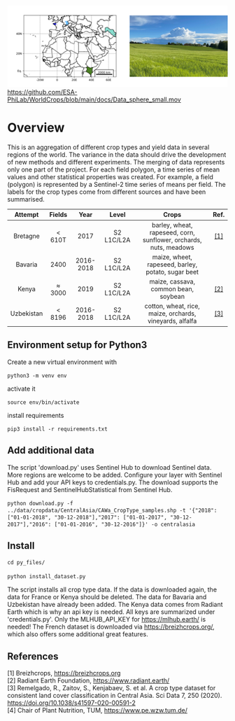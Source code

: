 ![ScreenShot](/docs/crops.png)
https://github.com/ESA-PhiLab/WorldCrops/blob/main/docs/Data_sphere_small.mov

# Overview
This is an aggregation of different crop types and yield data in several regions of the world. The variance in the data should drive the development of new methods and different experiments. The merging of data represents only one part of the project. For each field polygon, a time series of mean values and other statistical properties was created. For example, a field (polygon) is represented by a Sentinel-2 time series of means per field.
The labels for the crop types come from different sources and have been summarised.


| Attempt | Fields  | Year | Level| Crops | Ref.|
| :-----: | :-: | :-: |  :-: | :-: |:-: |
| Bretagne | < 610T | 2017 | S2 L1C/L2A | barley, wheat, rapeseed, corn, sunflower, orchards, nuts, meadows| [[1]](#http://breizhcrops.org) |
| Bavaria | 2400 | 2016-2018 | S2 L1C/L2A| maize, wheet, rapeseed, barley, potato, sugar beet| |
| Kenya| ≈ 3000 | 2019 | S2 L1C/L2A | maize, cassava, common bean, soybean | [[2]](#https://mlhub.earth) |
| Uzbekistan | < 8196| 2016-2018 | S2 L1C/L2A| cotton, wheat, rice, maize, orchards, vineyards, alfalfa| [[3]](#https://www.nature.com/articles/s41597-020-00591-2)|

 


## Environment setup for Python3

Create a new virtual environment with

    python3 -m venv env
    
activate it

    source env/bin/activate
    
install requirements

    pip3 install -r requirements.txt 


## Add additional data

The script 'download.py' uses Sentinel Hub to download Sentinel data. More regions are welcome to be added. Configure your layer with Sentinel Hub and add your API keys to credentials.py. The download supports the FisRequest and SentinelHubStatistical from Sentinel Hub. 

	python download.py -f ../data/cropdata/CentralAsia/CAWa_CropType_samples.shp -t '{"2018": ["01-01-2018", "30-12-2018"],"2017": ["01-01-2017", "30-12-2017"],"2016": ["01-01-2016", "30-12-2016"]}' -o centralasia


## Install

	cd py_files/

	python install_dataset.py

The script installs all crop type data. If the data is downloaded again, the data for France or Kenya should be deleted. The data for Bavaria and Uzbekistan have already been added.
The Kenya data comes from Radiant Earth which is why an api key is needed. All keys are summarized under 'credentials.py'. Only the MLHUB_API_KEY for https://mlhub.earth/ is needed! 
The French dataset is downloaded via https://breizhcrops.org/, which also offers some additional great features.


## References

[1] Breizhcrops, https://breizhcrops.org <br/>
[2] Radiant Earth Foundation, https://www.radiant.earth/ <br/>
[3] Remelgado, R., Zaitov, S., Kenjabaev, S. et al. A crop type dataset for consistent land cover classification in Central Asia. Sci Data 7, 250 (2020). https://doi.org/10.1038/s41597-020-00591-2 <br/>
[4] Chair of Plant Nutrition, TUM, https://www.pe.wzw.tum.de/
